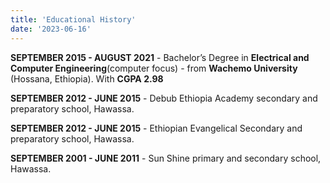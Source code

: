 ```yaml
---
title: 'Educational History'
date: '2023-06-16'
---
```


<!-- We recommend using **Static Generation** (with and without data) whenever possible because your page can be built once and served by CDN, which makes it much faster than having a server render the page on every request.

You can use Static Generation for many types of pages, including:

- Marketing pages
- Blog posts
- E-commerce product listings
- Help and documentation

You should ask yourself: "Can I pre-render this page **ahead** of a user's request?" If the answer is yes, then you should choose Static Generation.

On the other hand, Static Generation is **not** a good idea if you cannot pre-render a page ahead of a user's request. Maybe your page shows frequently updated data, and the page content changes on every request.

In that case, you can use **Server-Side Rendering**. It will be slower, but the pre-rendered page will always be up-to-date. Or you can skip pre-rendering and use client-side JavaScript to populate data. -->

**SEPTEMBER 2015 - AUGUST 2021** - Bachelor’s Degree in **Electrical and Computer Engineering**(computer focus) - from **Wachemo University** (Hossana, Ethiopia). With **CGPA 2.98** 

**SEPTEMBER 2012 - JUNE 2015** - Debub Ethiopia Academy secondary and preparatory school, Hawassa.

**SEPTEMBER 2012 - JUNE 2015** - Ethiopian Evangelical Secondary and preparatory school, Hawassa.

**SEPTEMBER 2001 - JUNE 2011** - Sun Shine primary and secondary school, Hawassa.
